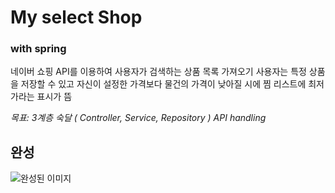 # My select Shop

### with spring

네이버 쇼핑 API를 이용하여 사용자가 검색하는 상품 목록 가져오기
사용자는 특정 상품을 저장할 수 있고
자신이 설정한 가격보다 물건의 가격이 낮아질 시에 찜 리스트에 최저가라는 표시가 뜸

_목표:
3계층 숙달 ( Controller, Service, Repository )
API handling_

## 완성

![완성된 이미지](./img/complete.png)
